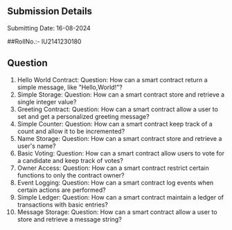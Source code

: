 ## Submission Details
Submitting Date: 16-08-2024

##RollNo.:- IU2141230180

## Question 
1. Hello World Contract:
     Question: How can a smart contract return a simple message, like "Hello,World!"?
2. Simple Storage:
     Question: How can a smart contract store and retrieve a single integer value?
3. Greeting Contract:
     Question: How can a smart contract allow a user to set and get a personalized greeting message?
4. Simple Counter:
     Question: How can a smart contract keep track of a count and allow it to be incremented?
5. Name Storage:
     Question: How can a smart contract store and retrieve a user's name?
6. Basic Voting:
     Question: How can a smart contract allow users to vote for a candidate and keep track of votes?
7. Owner Access:
     Question: How can a smart contract restrict certain functions to only the contract owner?
8. Event Logging:
     Question: How can a smart contract log events when certain actions are performed?
9. Simple Ledger:
     Question: How can a smart contract maintain a ledger of transactions with basic entries?
10. Message Storage:
     Question: How can a smart contract allow a user to store and retrieve a message string?
